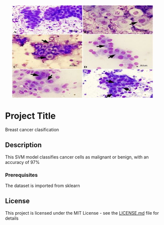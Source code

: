 

<p align="center">
  <img width="460" height="300" src="/src/image.jpg">
</p>

# Project Title

Breast cancer clasification

## Description

This SVM model classifies cancer cells as malignant or benign, with an accuracy of 97%


### Prerequisites

The dataset is imported from sklearn

## License

This project is licensed under the MIT License - see the [LICENSE.md](LICENSE.md) file for details


